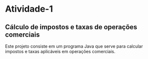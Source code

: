 # Atividade-1

## Cálculo de impostos e taxas de operações comerciais

Este projeto consiste em um programa Java que serve para calcular impostos e taxas aplicáveis em operações comerciais.

